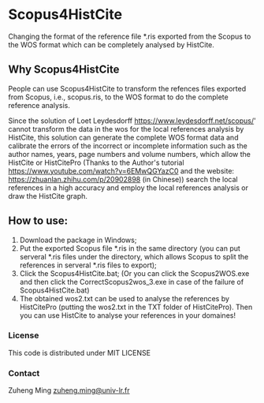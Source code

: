 # Scopus4HistCite
Changing the format of the reference file *.ris exported from the Scopus to the WOS format which can be completely  analysed by HistCite.

## Why Scopus4HistCite
People can use Scopus4HistCite to transform the refences files exported from Scopus, i.e., scopus.ris, to the WOS format to do the complete reference analysis.

Since the solution of Loet Leydesdorff https://www.leydesdorff.net/scopus/' cannot transform the data in the wos for the local references analysis by HistCite, this solution can generate the complete WOS format data and calibrate the errors of the incorrect or incomplete information such as the author names, years, page numbers and volume numbers, which allow the HistCite or HistCitePro (Thanks to the Author's tutorial https://www.youtube.com/watch?v=6EMwQGYazC0 and the website: https://zhuanlan.zhihu.com/p/20902898 (in Chinese)) search the local references in a high accuracy and employ the local references analysis or draw the HistCite graph.

## How to use:
1) Download the package in Windows;
2) Put the exported Scopus file *.ris in the same directory (you can put serveral *.ris files under the directory, which allows Scopus to split the references in serveral *.ris files to export);
3) Click the Scopus4HistCite.bat; (Or you can click the Scopus2WOS.exe and then click the CorrectScopus2wos_3.exe in case of the failure of Scopus4HistCite.bat)
4) The obtained wos2.txt can be used to analyse the references by HistCitePro (putting the wos2.txt in the TXT folder of HistCitePro).
Then you can use HistCite to analyse your references in your domaines!



### License
This code is distributed under MIT LICENSE

### Contact
Zuheng Ming
zuheng.ming@univ-lr.fr
